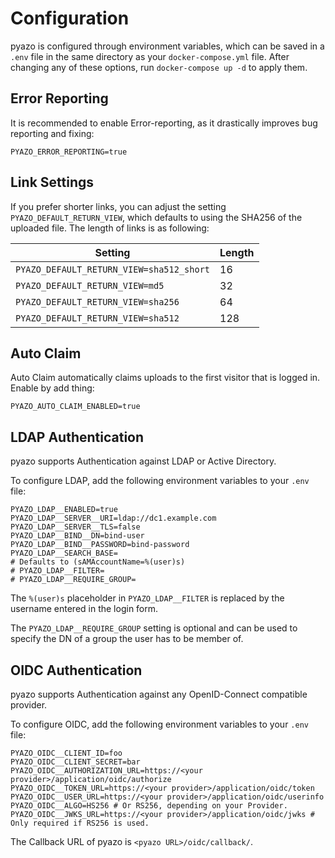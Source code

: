 # Configuration

pyazo is configured through environment variables, which can be saved in a `.env` file in the same directory as your `docker-compose.yml` file.
After changing any of these options, run `docker-compose up -d` to apply them.

## Error Reporting

It is recommended to enable Error-reporting, as it drastically improves bug reporting and fixing:

```
PYAZO_ERROR_REPORTING=true
```

## Link Settings

If you prefer shorter links, you can adjust the setting `PYAZO_DEFAULT_RETURN_VIEW`, which defaults to using the SHA256 of the uploaded file.
The length of links is as following:

| Setting                                  | Length |
|------------------------------------------|--------|
| `PYAZO_DEFAULT_RETURN_VIEW=sha512_short` | 16     |
| `PYAZO_DEFAULT_RETURN_VIEW=md5`          | 32     |
| `PYAZO_DEFAULT_RETURN_VIEW=sha256`       | 64     |
| `PYAZO_DEFAULT_RETURN_VIEW=sha512`       | 128    |

## Auto Claim

Auto Claim automatically claims uploads to the first visitor that is logged in. Enable by add thing:

```
PYAZO_AUTO_CLAIM_ENABLED=true
```

## LDAP Authentication

pyazo supports Authentication against LDAP or Active Directory.

To configure LDAP, add the following environment variables to your `.env` file:

```
PYAZO_LDAP__ENABLED=true
PYAZO_LDAP__SERVER__URI=ldap://dc1.example.com
PYAZO_LDAP__SERVER__TLS=false
PYAZO_LDAP__BIND__DN=bind-user
PYAZO_LDAP__BIND__PASSWORD=bind-password
PYAZO_LDAP__SEARCH_BASE=
# Defaults to (sAMAccountName=%(user)s)
# PYAZO_LDAP__FILTER=
# PYAZO_LDAP__REQUIRE_GROUP=
```

The `%(user)s` placeholder in `PYAZO_LDAP__FILTER` is replaced by the username entered in the login form.

The `PYAZO_LDAP__REQUIRE_GROUP` setting is optional and can be used to specify the DN of a group the user has to be member of.

## OIDC Authentication

pyazo supports Authentication against any OpenID-Connect compatible provider.

To configure OIDC, add the following environment variables to your `.env` file:

```
PYAZO_OIDC__CLIENT_ID=foo
PYAZO_OIDC__CLIENT_SECRET=bar
PYAZO_OIDC__AUTHORIZATION_URL=https://<your provider>/application/oidc/authorize
PYAZO_OIDC__TOKEN_URL=https://<your provider>/application/oidc/token
PYAZO_OIDC__USER_URL=https://<your provider>/application/oidc/userinfo
PYAZO_OIDC__ALGO=HS256 # Or RS256, depending on your Provider.
PYAZO_OIDC__JWKS_URL=https://<your provider>/application/oidc/jwks # Only required if RS256 is used.
```

The Callback URL of pyazo is `<pyazo URL>/oidc/callback/`.
